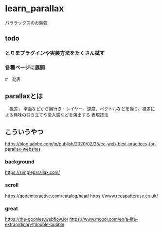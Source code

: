 # learn_parallax
パララックスのお勉強

## todo

### とりまプラグインや実装方法をたくさん試す

### 各種ページに展開

#　発表

## parallaxとは
「視差」
平面などから奥行き・レイヤー、速度、ベクトルなどを操り、視差による興味の引き立てや没入感などを演出する
表現技法

## こういうやつ
https://blog.adobe.com/jp/publish/2020/02/25/cc-web-best-practices-for-parallax-websites

### background
https://simpleparallax.com/

### scroll
https://qodeinteractive.com/catalog/haar/
https://www.recapafteruse.co.uk/

### great
https://the-goonies.webflow.io/
https://www.moooi.com/en/a-life-extraordinary#double-bubble

